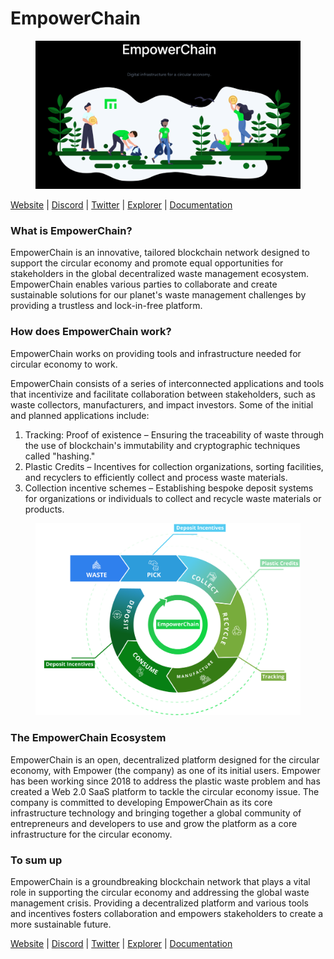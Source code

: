 # EmpowerChain

<figure><img src="../../.gitbook/assets/image (2) (1) (1).png" alt=""><figcaption></figcaption></figure>

[Website](https://www.empowerchain.io/) | [Discord](https://discord.gg/UTxEzFzHVX) | [Twitter](https://twitter.com/empowerchain\_io) | [Explorer](https://empower.explorers.guru/) | [Documentation](https://docs.empowerchain.io/)

### What is EmpowerChain? <a href="#what-is-empowerchain-1" id="what-is-empowerchain-1"></a>

EmpowerChain is an innovative, tailored blockchain network designed to support the circular economy and promote equal opportunities for stakeholders in the global decentralized waste management ecosystem. EmpowerChain enables various parties to collaborate and create sustainable solutions for our planet's waste management challenges by providing a trustless and lock-in-free platform.

### How does EmpowerChain work?[​](https://docs.empowerchain.io/introduction/what-is-empowerchain#how-does-empowerchain-work) <a href="#how-does-empowerchain-work" id="how-does-empowerchain-work"></a>

EmpowerChain works on providing tools and infrastructure needed for circular economy to work.

EmpowerChain consists of a series of interconnected applications and tools that incentivize and facilitate collaboration between stakeholders, such as waste collectors, manufacturers, and impact investors. Some of the initial and planned applications include:

1. Tracking: Proof of existence – Ensuring the traceability of waste through the use of blockchain's immutability and cryptographic techniques called "hashing."
2. Plastic Credits – Incentives for collection organizations, sorting facilities, and recyclers to efficiently collect and process waste materials.
3. Collection incentive schemes – Establishing bespoke deposit systems for organizations or individuals to collect and recycle waste materials or products.

<figure><img src="../../.gitbook/assets/image (1) (2).png" alt=""><figcaption></figcaption></figure>

### The EmpowerChain Ecosystem[​](https://docs.empowerchain.io/introduction/what-is-empowerchain#the-empowerchain-ecosystem) <a href="#the-empowerchain-ecosystem" id="the-empowerchain-ecosystem"></a>

EmpowerChain is an open, decentralized platform designed for the circular economy, with Empower (the company) as one of its initial users. Empower has been working since 2018 to address the plastic waste problem and has created a Web 2.0 SaaS platform to tackle the circular economy issue. The company is committed to developing EmpowerChain as its core infrastructure technology and bringing together a global community of entrepreneurs and developers to use and grow the platform as a core infrastructure for the circular economy.

### To sum up[​](https://docs.empowerchain.io/introduction/what-is-empowerchain#to-sum-up) <a href="#to-sum-up" id="to-sum-up"></a>

EmpowerChain is a groundbreaking blockchain network that plays a vital role in supporting the circular economy and addressing the global waste management crisis. Providing a decentralized platform and various tools and incentives fosters collaboration and empowers stakeholders to create a more sustainable future.

[Website](https://www.empowerchain.io/) | [Discord](https://discord.gg/UTxEzFzHVX) | [Twitter](https://twitter.com/empowerchain\_io) | [Explorer](https://empower.explorers.guru/) | [Documentation](https://docs.empowerchain.io/)
